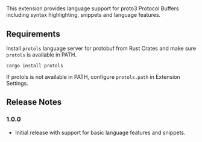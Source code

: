 # 

This extension provides language support for proto3 Protocol Buffers including syntax highlighting, snippets and language features.

## Requirements

Install `protols` language server for protobuf from Rust Crates and make sure `protols` is available in PATH.

```
cargo install protols
```

If protols is not available in PATH, configure `protols.path` in Extension Settings.


## Release Notes


### 1.0.0

* Initial release with support for basic language features and snippets.
